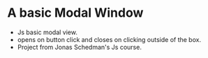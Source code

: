 # A basic Modal Window

- Js basic modal view.
- opens on button click and closes on clicking outside of the box.
- Project from Jonas Schedman's Js course.
